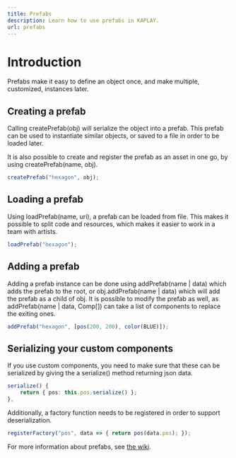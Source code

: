 ```yaml
---
title: Prefabs
description: Learn how to use prefabs in KAPLAY.
url: prefabs
---
```


# Introduction

Prefabs make it easy to define an object once, and make multiple, customized, instances later.

## Creating a prefab

Calling createPrefab(obj) will serialize the object into a prefab. This prefab can be used to instantiate similar objects, or saved to a file in order to be loaded later.

It is also possible to create and register the prefab as an asset in one go, by using createPrefab(name, obj).

```ts
createPrefab("hexagon", obj);
```

## Loading a prefab

Using loadPrefab(name, uri), a prefab can be loaded from file. This makes it possible to split code and resources, which makes it easier to work in a team with artists.

```ts
loadPrefab("hexagon");
```

## Adding a prefab

Adding a prefab instance can be done using addPrefab(name | data) which adds the prefab to the root, or obj.addPrefab(name | data) which will add the prefab as a child of obj. It is possible to modify the prefab as well, as addPrefab(name | data, Comp[]) can take a list of components to replace the exiting ones.

```ts
addPrefab("hexagon", [pos(200, 200), color(BLUE)]);
```

## Serializing your custom components

If you use custom components, you need to make sure that these can be serialized by giving the a serialize() method returning json data.

```ts
serialize() {
    return { pos: this.pos.serialize() };
},
```

Additionally, a factory function needs to be registered in order to support deserialization.

```ts
registerFactory("pos", data => { return pos(data.pos); });
```

For more information about prefabs, see [the wiki](https://github.com/kaplayjs/kaplay/wiki/Prefabs).
